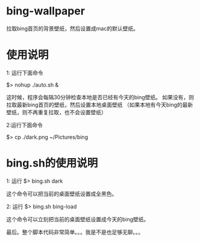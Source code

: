 # bing-wallpaper
拉取bing首页的背景壁纸，然后设置成mac的默认壁纸。

# 使用说明
1: 运行下面命令 
  
  $> nohup ./auto.sh &
  
  这时候，程序会每隔30分钟检查本地是否已经有今天的bing壁纸。
  如果没有，则拉取最新bing首页的壁纸，然后设置本地桌面壁纸
  （如果本地有今天bing的最新壁纸，则不再重复拉取，也不会设置壁纸）
  
2:运行下面命令
  
  $> cp ./dark.png ~/Pictures/bing

# bing.sh的使用说明
1: 运行
  $> bing.sh dark
  
  这个命令可以把当前的桌面壁纸设置成全黑色。
  
2: 运行
  $> bing.sh bing-load
  
  这个命令可以立刻把当前的桌面壁纸设置成今天的bing壁纸。
  
  
  
最后。整个脚本代码非常简单。。。我是不是也足够无聊。。。
